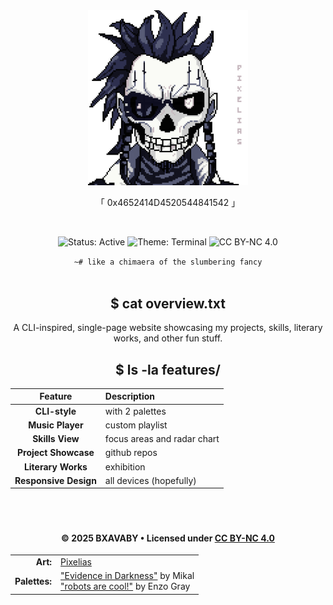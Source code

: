 <div align="center">
    <img src="assets/images/bxavx2r-ed.png" alt="FKEL" width="256" />
    <br>
    <p>「 0x4652414D4520544841542 」</p>
    <br>
    <p>
        <img src="https://img.shields.io/badge/Status-Active-76428a?style=flat-square" alt="Status: Active">
        <img src="https://img.shields.io/badge/Theme-Terminal-c8b59e?style=flat-square" alt="Theme: Terminal">
        <img src="https://img.shields.io/badge/License-CC%20BY--NC%204.0-76428a?style=flat-square" alt="CC BY-NC 4.0">
    </p>
    <code>~# like a chimaera of the slumbering fancy</code>
</div>

<br>

<div align="center">

## $ cat overview.txt

A CLI-inspired, single-page website showcasing my projects, skills, literary works, and other fun stuff.

</div>

<div align="center">
    
## $ ls -la features/

| Feature | Description |
|:-------:|:------------|
| **CLI-style** | with 2 palettes |
| **Music Player** | custom playlist |
| **Skills View** | focus areas and radar chart |
| **Project Showcase** | github repos |
| **Literary Works** | exhibition |
| **Responsive Design** | all devices (hopefully) |

</div>

<br>

#

<div align="center">
    <h4>© 2025 BXAVABY • Licensed under <a href="https://creativecommons.org/licenses/by-nc/4.0/">CC BY-NC 4.0</a></h4>
    <table>
        <tr>
            <td align="right"><strong>Art:</strong></td>
            <td align="left"><a href="https://ko-fi.com/pixelias/gallery">Pixelias</a></td>
        </tr>
        <tr>
            <td align="right"><strong>Palettes:</strong></td>
            <td align="left">
                <a href="https://lospec.com/mikal-setip">"Evidence in Darkness"</a> by Mikal<br/>
                <a href="https://lospec.com/enzo-gray">"robots are cool!"</a> by Enzo Gray
            </td>
        </tr>
    </table>
    <br/>
</div>
